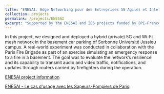 ```yaml
---
title: "ENE5AI: Edge Networking pour des Entreprises 5G Agiles et Intelligentes"
collection: projects
permalink: /projects/ENE5AI
excerpt: "Supported by the ENE5AI and IE6 projects funded by BPI-France, the DIM RFSI 5G-REISEP project funded by Ile-de-France Region and the 5G Hybrid Network funded by Sorbonne Paris Nord University."
---
```


In this project, we designed and deployed a hybrid (private) 5G and Wi-Fi mesh network in the basement car parking of Sorbonne Université Jussieu campus. A real-world experiment was conducted in collaboration with the Paris Fire Brigade as part of an exercise simulating an emergency response to a fire in a basement. The goal was to evaluate the network’s resilience and its capability to transmit audio and video traffic, notifications, and updates through routers carried by firefighters during the operation.

[ENE5AI project information](https://presse.economie.gouv.fr/wp-content/uploads/2021/12/bf94e285b6053a635ed4993b6f871c16.pdf)

[ENE5AI - Le cas d'usage avec les Sapeurs-Pompiers de Paris](https://www.youtube.com/watch?v=VL96Zk4tzs0)
